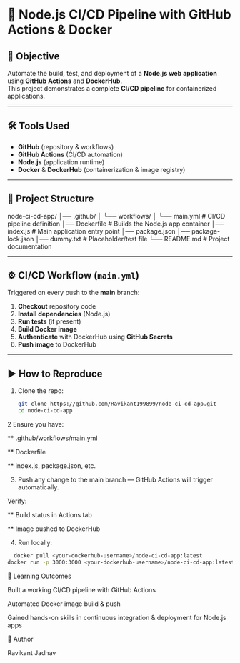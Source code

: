 # 🚀 Node.js CI/CD Pipeline with GitHub Actions & Docker

## 🎯 Objective
Automate the build, test, and deployment of a **Node.js web application** using **GitHub Actions** and **DockerHub**.  
This project demonstrates a complete **CI/CD pipeline** for containerized applications.

---

## 🛠 Tools Used
- **GitHub** (repository & workflows)
- **GitHub Actions** (CI/CD automation)
- **Node.js** (application runtime)
- **Docker** & **DockerHub** (containerization & image registry)

---

## 📂 Project Structure

node-ci-cd-app/
│── .github/
│ └── workflows/
│ └── main.yml # CI/CD pipeline definition
│── Dockerfile # Builds the Node.js app container
│── index.js # Main application entry point
│── package.json
│── package-lock.json
│── dummy.txt # Placeholder/test file
└── README.md # Project documentation


---

## ⚙️ CI/CD Workflow (`main.yml`)

Triggered on every push to the **main** branch:

1. **Checkout** repository code
2. **Install dependencies** (Node.js)
3. **Run tests** (if present)
4. **Build Docker image**
5. **Authenticate** with DockerHub using **GitHub Secrets**
6. **Push image** to DockerHub

---

## ▶️ How to Reproduce

1. Clone the repo:
   ```bash
   git clone https://github.com/Ravikant199899/node-ci-cd-app.git
   cd node-ci-cd-app
   ```
2 Ensure you have:

** .github/workflows/main.yml

** Dockerfile

** index.js, package.json, etc.

3. Push any change to the main branch — GitHub Actions will trigger automatically.

Verify:

** Build status in Actions tab

** Image pushed to DockerHub

4. Run locally:
 ```bash
   docker pull <your-dockerhub-username>/node-ci-cd-app:latest
docker run -p 3000:3000 <your-dockerhub-username>/node-ci-cd-app:latest
```

📘 Learning Outcomes

Built a working CI/CD pipeline with GitHub Actions

Automated Docker image build & push

Gained hands-on skills in continuous integration & deployment for Node.js apps

👤 Author

Ravikant Jadhav
